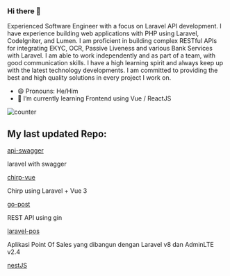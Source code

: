 ### Hi there 👋
Experienced Software Engineer with a focus on Laravel API development. I have experience building web applications with PHP using Laravel, CodeIgniter, and Lumen. I am proficient in building complex RESTful APIs for integrating EKYC, OCR, Passive Liveness and various Bank Services with Laravel. I am able to work independently and as part of a team, with good communication skills. I have a high learning spirit and always keep up with the latest technology developments. I am committed to providing the best and high quality solutions in every project I work on.
- 😄 Pronouns: He/Him
- 🌱 I’m currently learning Frontend using Vue / ReactJS


![counter](https://ene3oosohyebu4a.m.pipedream.net)


## My last updated Repo:

[api-swagger](https://github.com/metagenes/api-swagger)

laravel with swagger

[chirp-vue](https://github.com/metagenes/chirp-vue)

Chirp using Laravel + Vue 3

[go-post](https://github.com/metagenes/go-post)

REST API using gin

[laravel-pos](https://github.com/metagenes/laravel-pos)

Aplikasi Point Of Sales yang dibangun dengan Laravel v8 dan AdminLTE v2.4

[nestJS](https://github.com/metagenes/nestJS)



